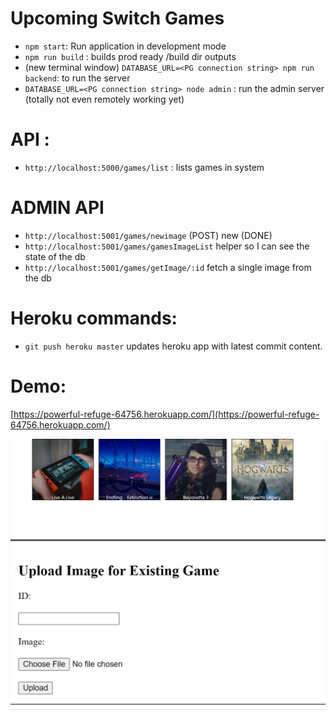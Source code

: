 # Upcoming Switch Games
- `npm start`: Run application in development mode
- `npm run build` : builds prod ready /build dir outputs
- (new terminal window) `DATABASE_URL=<PG connection string> npm run backend`: to run the server
- `DATABASE_URL=<PG connection string> node admin` : run the admin server (totally not even remotely working yet)

# API :
- `http://localhost:5000/games/list` : lists games in system

# ADMIN API
- `http://localhost:5001/games/newimage` (POST) new (DONE)
- `http://localhost:5001/games/gamesImageList` helper so I can see the state of the db
- `http://localhost:5001/games/getImage/:id` fetch a single image from the db

# Heroku commands:
-  `git push heroku master` updates heroku app with latest commit content.


# Demo:
[https://powerful-refuge-64756.herokuapp.com/](https://powerful-refuge-64756.herokuapp.com/)

![example image of public app](/docs/exampleImageA.JPG)
![example image of admin app](/docs/exampleImageB.JPG)

